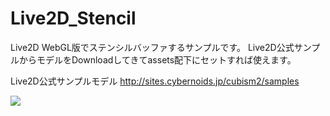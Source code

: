# Live2D_Stencil
Live2D WebGL版でステンシルバッファするサンプルです。
Live2D公式サンプルからモデルをDownloadしてきてassets配下にセットすれば使えます。

Live2D公式サンプルモデル http://sites.cybernoids.jp/cubism2/samples

<img src="http://simplecode.jp/lolipop/github/Live2D_Stencil.gif">